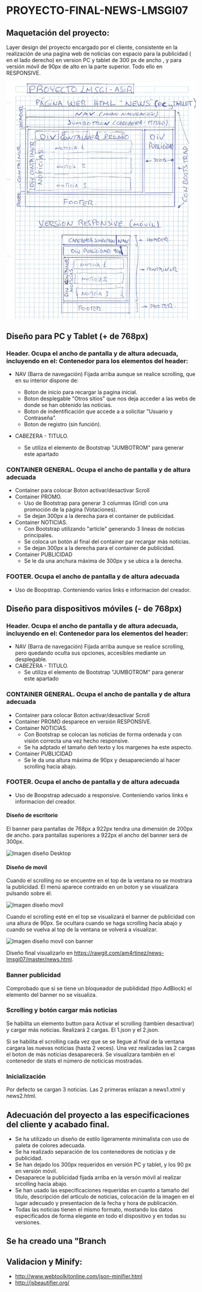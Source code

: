# PROYECTO-FINAL-NEWS-LMSGI07

## Maquetación del proyecto: 
  Layer design del proyecto encargado por el cliente, consistente en la realización de una pagina web de noticias con espacio para la     publicidad ( en el lado derecho) en version PC y tablet de 300 px de ancho , y para versión móvil de 90px de alto en la parte           superior. Todo ello en RESPONSIVE.
  
  ![Layer Design Proyecto News](doc/newsproyecto.jpg)
  
  
## Diseño para PC y Tablet (+ de 768px)
### Header. Ocupa el ancho de pantalla y de altura adecuada, incluyendo en el: Contenedor para los elementos del header:
  * NAV (Barra de navegación) Fijada arriba aunque se realice scrolling,  que en su interior dispone de:
      * Boton de inicio para recargar la pagina inicial.
      * Boton desplegable "Otros sitios" que nos deja acceder a las webs de donde se han obtenido las noticias.
      * Boton de indentificación que accede a a solicitar "Usuario y Contraseña".
      * Boton de registro (sin función).
      
  * CABEZERA - TITULO.
      * Se utiliza el elemento de Bootstrap "JUMBOTROM" para generar este apartado

### CONTAINER GENERAL. Ocupa el ancho de pantalla y de altura adecuada
   * Container para colocar Boton activar/desactivar Scroll
   * Container PROMO. 
      * Uso de Bootstrap para generar 3 columnas (Grid) con una promoción de la página (Votaciones).
      * Se dejan 300px a la derecha para el container de publicidad.
   * Container NOTICIAS.
      * Con Bootstrap utilizando "article" generando 3 lineas de noticias principales.
      * Se coloca un botón al final del container par recargar más noticias.
      * Se dejan 300px a la derecha para el container de publicidad.
   * Container PUBLICIDAD
      * Se le da una anchura máxima de 300px y se ubica a la derecha.
      
### FOOTER.  Ocupa el ancho de pantalla y de altura adecuada 
   * Uso de Boopstrap. Conteniendo varios links e informacion del creador.
   
   
## Diseño para dispositivos móviles (- de 768px)
### Header. Ocupa el ancho de pantalla y de altura adecuada, incluyendo en el: Contenedor para los elementos del header:
  * NAV (Barra de navegación) Fijada arriba aunque se realice scrolling, pero quedando oculta sus opciones, accesibles mediante un           desplegable.
  * CABEZERA - TITULO.
      * Se utiliza el elemento de Bootstrap "JUMBOTROM" para generar este apartado

### CONTAINER GENERAL. Ocupa el ancho de pantalla y de altura adecuada
   * Container para colocar Boton activar/desactivar Scroll
   * Container PROMO desparece en versión RESPONSIVE. 
   * Container NOTICIAS.
      * Con Bootstrap se colocan las noticias de forma ordenada y con visión correcta una vez hecho responsive.
      * Se ha adptado el tamaño deñ texto y los margenes ha este aspecto.
   * Container PUBLICIDAD
      * Se le da una altura máxima de 90px y desapareciendo al hacer scrolling hacia abajo.
      
### FOOTER.  Ocupa el ancho de pantalla y de altura adecuada 
   * Uso de Boopstrap adecuado a responsive. Conteniendo varios links e informacion del creador.
 


#### Diseño de escritorio ###
El banner para pantallas de 768px a 922px tendra una dimensión de 200px de ancho. para pantallas superiores a 922px el ancho del banner será de 300px.

![Imagen diseño Desktop](doc/DiseñoDesk.png)

#### Diseño de movil ###
Cuando el scrolling no se encuentre en el top de la ventana no se mostrara la publicidad. El menú aparece contraido en un boton y se visualizara pulsando sobre él.

![Imagen diseño movil](doc/DiseñoMov.png)

Cuando el scrolling esté en el top se visualizará el banner de publicidad con una altura de 90px. Se ocultara cuando se haga scrolling hacia abajo y cuando se vuelva al top de la ventana se volverá a visualizar.

![Imagen diseño movil con banner](doc/DiseñoMoovScrolling.png)

Diseño final visualizarlo en https://rawgit.com/am4rtinez/news-lmsgi07/master/news.html.

### Banner publicidad ###
Comprobado que si se tiene un bloqueador de publididad (tipo AdBlock) el elemento del banner no se visualiza.

### Scrolling y botón cargar más noticias ###

Se habilita un elemento button para Activar el scrolling (tambien desactivar) y cargar más noticias. Realizará 2 cargas. El 1.json y el 2.json.

Si se habilita el scrolling cada vez que se se llegue al final de la ventana cargara las nuevas noticias (hasta 2 veces). Una vez realizadas las 2 cargas el boton de más noticias desaparecerá. Se visualizara también en el contenedor de stats el número de noticicas mostradas.

### Inicialización ###
Por defecto se cargan 3 noticias. Las 2 primeras enlazan a news1.xtml y news2.html.
  
  
  
  
  
  
  
  
  
  






## Adecuación del proyecto a las especificaciones del cliente y acabado final.
  * Se ha utilizado un diseño de estilo ligeramente minimalista con uso de paleta de colores adecuada.
  * Se ha realizado separación de los contenedores de noticias y de publicidad.
  * Se han dejado los 300px requeridos en versión PC y tablet, y los 90 px en versión móvil.
  * Desaparece la publicidad fijada arriba en la versón móvil al realizar srcolling hacia abajo.
  * Se han usado las especificaciones requeridas en cuanto a tamaño del título, descripción del artículo de noticias, colocación de la       imagen en el lugar adecuado y presentacion de la fecha y hora de publicación.
  * Todas las noticias tienen el mismo formato, mostando los datos especificados de forma elegante en todo el dispositivo y en todas su     versiones.
  
## Se ha creado una "Branch
  



## Validacion y Minify:


 * http://www.webtoolkitonline.com/json-minifier.html
 * http://jsbeautifier.org/
